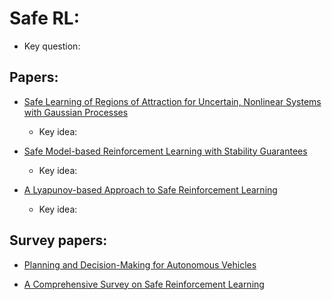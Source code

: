 # Safe RL:
  * Key question:
  
## Papers:

* [Safe Learning of Regions of Attraction for Uncertain, Nonlinear Systems with Gaussian Processes](https://arxiv.org/pdf/1603.04915.pdf)
   * Key idea:
   
* [Safe Model-based Reinforcement Learning with Stability Guarantees](https://arxiv.org/pdf/1705.08551.pdf)
   * Key idea:
   
* [A Lyapunov-based Approach to Safe Reinforcement Learning](https://arxiv.org/pdf/1805.07708.pdf)
   * Key idea:
   
## Survey papers:

* [Planning and Decision-Making for Autonomous Vehicles](https://www.annualreviews.org/doi/abs/10.1146/annurev-control-060117-105157)

* [A Comprehensive Survey on Safe Reinforcement Learning](http://jmlr.org/papers/volume16/garcia15a/garcia15a.pdf)
   


 
